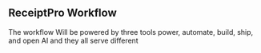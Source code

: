## ReceiptPro Workflow

The workflow Will be powered by three tools power, automate, build, ship, and open AI and they all serve different


